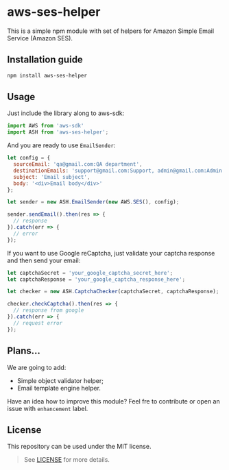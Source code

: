 # aws-ses-helper

This is a simple npm module with set of helpers for Amazon Simple Email Service (Amazon SES). 

## Installation guide


```bash
npm install aws-ses-helper
```

## Usage

Just include the library along to aws-sdk:

```javascript
import AWS from 'aws-sdk'
import ASH from 'aws-ses-helper';
```

And you are ready to use `EmailSender`: 

```javascript
let config = {
  sourceEmail: 'qa@gmail.com:QA department',
  destinationEmails: 'support@gmail.com:Support, admin@gmail.com:Admin',
  subject: 'Email subject',
  body: '<div>Email body</div>'
};

let sender = new ASH.EmailSender(new AWS.SES(), config);

sender.sendEmail().then(res => {
  // response 
}).catch(err => {
  // error
});
```

If you want to use Google reCaptcha, just validate your captcha response and then send your email:

```javascript
let captchaSecret = 'your_google_captcha_secret_here';
let captchaResponse = 'your_google_captcha_response_here';

let checker = new ASH.CaptchaChecker(captchaSecret, captchaResponse);

checker.checkCaptcha().then(res => {
  // response from google
}).catch(err => {
  // request error
});
```

## Plans...

We are going to add:
- Simple object validator helper;
- Email template engine helper.

Have an idea how to improve this module? 
Feel fre to contribute or open an issue with `enhancement` label.

## License

This repository can be used under the MIT license.
> See [LICENSE][1] for more details.

[1]: https://en.wikipedia.org/wiki/MIT_License
